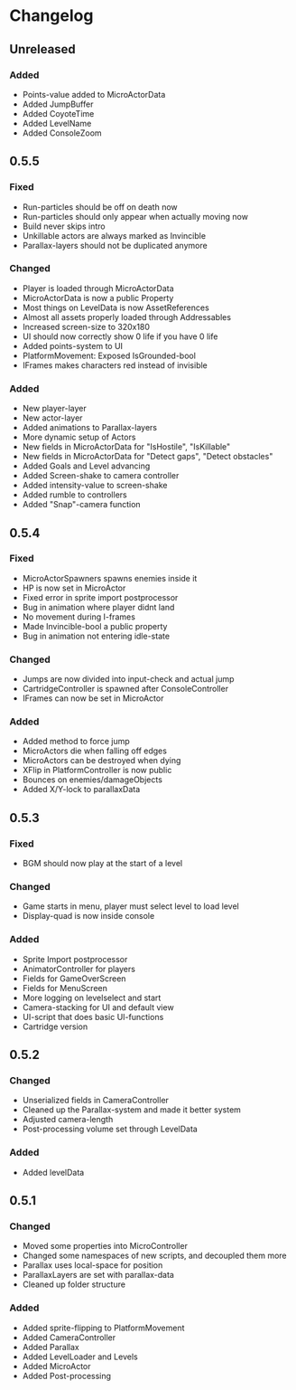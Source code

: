 # Changelog

## Unreleased
### Added
- Points-value added to MicroActorData
- Added JumpBuffer
- Added CoyoteTime
- Added LevelName
- Added ConsoleZoom

## 0.5.5
### Fixed
- Run-particles should be off on death now
- Run-particles should only appear when actually moving now
- Build never skips intro
- Unkillable actors are always marked as Invincible
- Parallax-layers should not be duplicated anymore

### Changed
- Player is loaded through MicroActorData
- MicroActorData is now a public Property
- Most things on LevelData is now AssetReferences
- Almost all assets properly loaded through Addressables
- Increased screen-size to 320x180
- UI should now correctly show 0 life if you have 0 life
- Added points-system to UI
- PlatformMovement: Exposed IsGrounded-bool
- IFrames makes characters red instead of invisible

### Added
- New player-layer
- New actor-layer
- Added animations to Parallax-layers
- More dynamic setup of Actors
- New fields in MicroActorData for "IsHostile", "IsKillable"
- New fields in MicroActorData for "Detect gaps", "Detect obstacles"
- Added Goals and Level advancing
- Added Screen-shake to camera controller
- Added intensity-value to screen-shake
- Added rumble to controllers
- Added "Snap"-camera function

## 0.5.4
### Fixed
- MicroActorSpawners spawns enemies inside it
- HP is now set in MicroActor
- Fixed error in sprite import postprocessor
- Bug in animation where player didnt land
- No movement during I-frames
- Made Invincible-bool a public property
- Bug in animation not entering idle-state

### Changed
- Jumps are now divided into input-check and actual jump
- CartridgeController is spawned after ConsoleController
- IFrames can now be set in MicroActor

### Added
- Added method to force jump
- MicroActors die when falling off edges
- MicroActors can be destroyed when dying
- XFlip in PlatformController is now public
- Bounces on enemies/damageObjects
- Added X/Y-lock to parallaxData

## 0.5.3
### Fixed
- BGM should now play at the start of a level

### Changed
- Game starts in menu, player must select level to load level
- Display-quad is now inside console

### Added
- Sprite Import postprocessor
- AnimatorController for players
- Fields for GameOverScreen
- Fields for MenuScreen
- More logging on levelselect and start
- Camera-stacking for UI and default view
- UI-script that does basic UI-functions
- Cartridge version

## 0.5.2
### Changed
- Unserialized fields in CameraController
- Cleaned up the Parallax-system and made it better system
- Adjusted camera-length
- Post-processing volume set through LevelData

### Added
- Added levelData

## 0.5.1
### Changed
- Moved some properties into MicroController
- Changed some namespaces of new scripts, and decoupled them more
- Parallax uses local-space for position
- ParallaxLayers are set with parallax-data
- Cleaned up folder structure

### Added
- Added sprite-flipping to PlatformMovement
- Added CameraController
- Added Parallax
- Added LevelLoader and Levels
- Added MicroActor
- Added Post-processing